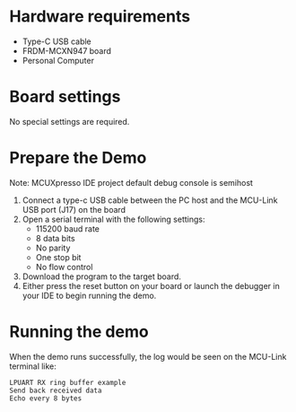 Hardware requirements
=====================
- Type-C USB cable
- FRDM-MCXN947 board
- Personal Computer

Board settings
============
No special settings are required.

Prepare the Demo
===============
Note: MCUXpresso IDE project default debug console is semihost
1. Connect a type-c USB cable between the PC host and the MCU-Link USB port (J17) on the board
2.  Open a serial terminal with the following settings:
    - 115200 baud rate
    - 8 data bits
    - No parity
    - One stop bit
    - No flow control
3. Download the program to the target board.
4. Either press the reset button on your board or launch the debugger in your IDE to begin running the demo.

Running the demo
================
When the demo runs successfully, the log would be seen on the MCU-Link terminal like:
~~~~~~~~~~~~~~~~~~~~~~~~~~~~~~~~
LPUART RX ring buffer example
Send back received data
Echo every 8 bytes
~~~~~~~~~~~~~~~~~~~~~~~~~~~~~~~~

